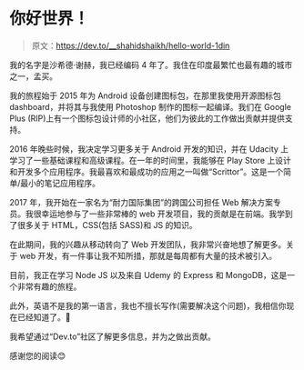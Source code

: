 # 你好世界！

> 原文：<https://dev.to/__shahidshaikh/hello-world-1din>

我的名字是沙希德·谢赫，我已经编码 4 年了。我住在印度最繁忙也最有趣的城市之一，孟买。

我的旅程始于 2015 年为 Android 设备创建图标包，在那里我使用开源图标包 dashboard，并将其与我使用 Photoshop 制作的图标一起编译。我们在 Google Plus (RIP)上有一个图标包设计师的小社区，他们为彼此的工作做出贡献并提供支持。

2016 年晚些时候，我决定学习更多关于 Android 开发的知识，并在 Udacity 上学习了一些基础课程和高级课程。在一年的时间里，我能够在 Play Store 上设计和开发多个应用程序。我最喜欢和最成功的应用之一叫做“Scrittor”。这是一个简单/最小的笔记应用程序。

2017 年，我开始在一家名为“耐力国际集团”的跨国公司担任 Web 解决方案专员。我很幸运地参与了一些非常棒的 web 开发项目，我的贡献是在前端。我学到了很多关于 HTML，CSS(包括 SASS)和 JS 的知识。

在此期间，我的兴趣从移动转向了 Web 开发团队，我非常兴奋地想了解更多。关于 web 开发，有一件事让我不知所措，那就是每周都有大量的技术被引入。

目前，我正在学习 Node JS 以及来自 Udemy 的 Express 和 MongoDB，这是一个非常有趣的旅程。

此外，英语不是我的第一语言，我也不擅长写作(需要解决这个问题)，我相信你现在已经知道了。🤭

我希望通过“Dev.to”社区了解更多信息，并为之做出贡献。

感谢您的阅读😊